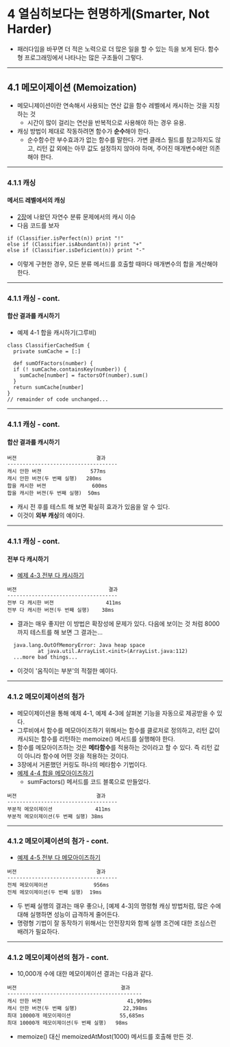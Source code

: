 <!-- $size: 16:9 -->
# 4 열심히보다는 현명하게(Smarter, Not Harder)
* 패러다임을 바꾸면 더 적은 노력으로 더 많은 일을 할 수 있는 득을 보게 된다. 함수형 프로그래밍에서 나타나는 많은 구조들이 그렇다.

---
## 4.1 메모이제이션 (Memoization)
* 메모니제이션이란 연속해서 사용되는 연산 값을 함수 레벨에서 캐시하는 것을 지칭하는 것
	* 시간이 많이 걸리는 연산을 반복적으로 사용해야 하는 경우 유용.
* 캐싱 방법이 제대로 작동하려면 함수가 **순수**해야 한다.
	* 순수함수란 부수효과가 없는 함수를 말한다. 가변 클래스 필드를 참고하지도 않고, 리턴 값 외에는 아무 값도 설정하지 않아야 하며, 주어진 매개변수에만 의존해야 한다.

---
### 4.1.1 캐싱
#### 메서드 레벨에서의 캐싱
* [2장](https://github.com/happy4u/functional_thinking/tree/master/chapter2#222-조금-더-함수적인-자연수-분류기)에 나왔던 자연수 분류 문제에서의 캐시 이슈
* 다음 코드를 보자
```
if (Classifier.isPerfect(n)) print "!"
else if (Classifier.isAbundant(n)) print "+" 
else if (Classifier.isDeficient(n)) print "-"
```
* 이렇게 구현한 경우, 모든 분류 메서드를 호출할 때마다 매개변수의 합을 계산해야 한다.

---
### 4.1.1 캐싱 - cont.
#### 합산 결과를 캐시하기
* 예제 4-1 합을 캐시하기(그루비)
```
class ClassifierCachedSum { 
  private sumCache = [:]
  
  def sumOfFactors(number) {
  if (! sumCache.containsKey(number)) {
  	sumCache[number] = factorsOf(number).sum()
  }
  return sumCache[number] 
}
// remainder of code unchanged...
```

---
### 4.1.1 캐싱 - cont.
#### 합산 결과를 캐시하기
```
버젼							결과
------------------------------------
캐시 안한 버젼				577ms
캐시 안한 버젼(두 번째 실행)	280ms
합을 캐시한 버젼				600ms
합을 캐시한 버젼(두 번째 실행)	50ms
```
* 캐시 전 후를 테스트 해 보면 확실히 효과가 있음을 알 수 있다.
* 이것이 **외부 캐싱**의 예이다.

---
### 4.1.1 캐싱 - cont.
#### 전부 다 캐시하기
* [예제 4-3 전부 다 캐시하기](https://github.com/happy4u/functional_thinking/blob/master/chapter4/4.1_ex_4-3.groovy)
```
버젼								결과
------------------------------------
전부 다 캐시한 버젼					411ms
전부 다 캐시한 버젼(두 번째 실행)	38ms
```
* 결과는 매우 좋지만 이 방법은 확장성에 문제가 있다. 다음에 보이는 것 처럼 8000까지 테스트를 해 보면 그 결과는...
```
  java.lang.OutOfMemoryError: Java heap space
          at java.util.ArrayList.<init>(ArrayList.java:112)
  ...more bad things...
```
* 이것이 '움직이는 부분'의 적절한 예이다.

---
### 4.1.2 메모이제이션의 첨가
* 메모이제이션을 통해 예제 4-1, 예제 4-3에 살펴본 기능을 자동으로 제공받을 수 있다.
* 그루비에서 함수를 메모아이즈하기 위해서는 함수를 클로저로 정의하고, 리턴 값이 캐시되는 함수를 리턴하는 memoize() 메서드를 실행해야 한다.
* 함수를 메모아이즈하는 것은 **메타함수**를 적용하는 것이라고 할 수 있다. 즉 리턴 값이 아니라 함수에 어떤 것을 적용하는 것이다.
* 3장에서 거론했던 커링도 하나의 메타함수 기법이다.
* [예제 4-4 합을 메모아이즈하기](https://github.com/happy4u/functional_thinking/blob/master/chapter4/4.1_ex_4-4.groovy)
	* sumFactors() 메서드를 코드 블록으로 만들었다.
```
버젼							결과
------------------------------------
부분적 메모이제이션				411ms
부분적 메모이제이션(두 번째 실행)	38ms
```

---
### 4.1.2 메모이제이션의 첨가 - cont.
* [예제 4-5 전부 다 메모아이즈하기](https://github.com/happy4u/functional_thinking/blob/master/chapter4/4.1_ex_4-5.groovy)
```
버젼							결과
------------------------------------
전체 메모이제이션				956ms
전체 메모이제이션(두 번째 실행)	19ms
```
* 두 번째 실행의 결과는 매우 좋으나, [예제 4-3]의 명령형 캐싱 방법처럼, 많은 수에 대해 실행하면 성능이 급격하게 줄어든다.
* 명령형 기법이 잘 동작하기 위해서는 안전장치와 함께 실행 조건에 대한 조심스런 배려가 필요하다.

---
### 4.1.2 메모이제이션의 첨가 - cont.
* 10,000개 수에 대한 메모이제이션 결과는 다음과 같다.
```
버젼									결과
--------------------------------------------
캐시 안한 버젼							41,909ms
캐시 안한 버젼(두 번째 실행)				22,398ms
최대 10000개 메모이제이션				55,685ms
최대 10000개 메모이제이션(두 번째 실행)	98ms
```
* memoize() 대신 memoizedAtMost(1000) 메서드를 호출해 만든 것.
